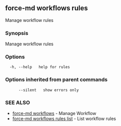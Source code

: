 ## force-md workflows rules

Manage workflow rules

### Synopsis

Manage workflow rules

### Options

```
  -h, --help   help for rules
```

### Options inherited from parent commands

```
      --silent   show errors only
```

### SEE ALSO

* [force-md workflows](force-md_workflows.md)	 - Manage Workflow
* [force-md workflows rules list](force-md_workflows_rules_list.md)	 - List workflow rules

